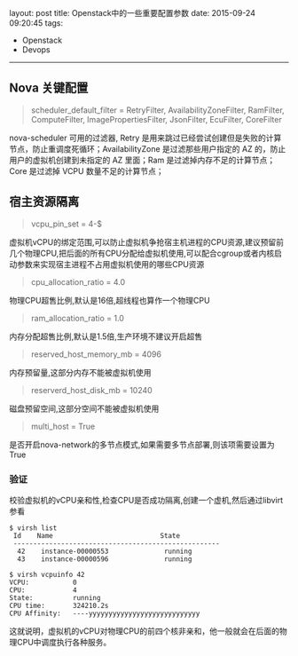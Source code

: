 layout: post
title: Openstack中的一些重要配置参数
date: 2015-09-24 09:20:45
tags:
 - Openstack
 - Devops
---

## Nova 关键配置

> scheduler_default_filter =  RetryFilter, AvailabilityZoneFilter, RamFilter, ComputeFilter, ImagePropertiesFilter, JsonFilter, EcuFilter, CoreFilter

nova-scheduler 可用的过滤器, Retry 是用来跳过已经尝试创建但是失败的计算节点，防止重调度死循环；AvailabilityZone 是过滤那些用户指定的 AZ 的，防止用户的虚拟机创建到未指定的 AZ 里面；Ram 是过滤掉内存不足的计算节点；Core 是过滤掉 VCPU 数量不足的计算节点；

## 宿主资源隔离

> vcpu_pin_set = 4-$

虚拟机vCPU的绑定范围,可以防止虚拟机争抢宿主机进程的CPU资源,建议预留前几个物理CPU,把后面的所有CPU分配给虚拟机使用,可以配合cgroup或者内核启动参数来实现宿主进程不占用虚拟机使用的哪些CPU资源

> cpu_allocation_ratio = 4.0

物理CPU超售比例,默认是16倍,超线程也算作一个物理CPU

> ram_allocation_ratio = 1.0

内存分配超售比例,默认是1.5倍,生产环境不建议开启超售

> reserved_host_memory_mb = 4096

内存预留量,这部分内存不能被虚拟机使用

> reserverd_host_disk_mb = 10240

磁盘预留空间,这部分空间不能被虚拟机使用

> multi_host = True

是否开启nova-network的多节点模式,如果需要多节点部署,则该项需要设置为True

### 验证

校验虚拟机的vCPU亲和性,检查CPU是否成功隔离,创建一个虚机,然后通过libvirt参看

```
$ virsh list
 Id    Name                           State
 ----------------------------------------------------
  42    instance-00000553              running
  43    instance-00000596              running

$ virsh vcpuinfo 42
VCPU:           0
CPU:            4
State:          running
CPU time:       324210.2s
CPU Affinity:   ----yyyyyyyyyyyyyyyyyyyyyyyyyyyy
```

这就说明，虚拟机的vCPU对物理CPU的前四个核非亲和，他一般就会在后面的物理CPU中调度执行各种服务。
